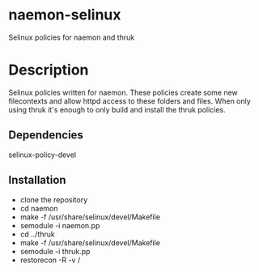 # naemon-selinux
Selinux policies for naemon and thruk

# Description
Selinux policies written for naemon. These policies create some new filecontexts and allow httpd access to these folders and files.
When only using thruk it's enough to only build and install the thruk policies.

## Dependencies
selinux-policy-devel

## Installation
* clone the repository
* cd naemon
* make -f /usr/share/selinux/devel/Makefile
* semodule -i naemon.pp
* cd ../thruk
* make -f /usr/share/selinux/devel/Makefile
* semodule -i thruk.pp
* restorecon -R -v /

